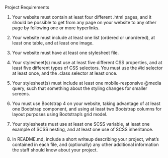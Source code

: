 Project Requirements

1. Your website must contain at least four different .html pages, and it should be possible to get from any page on your website to any other page by following one or more hyperlinks.

2. Your website must include at least one list (ordered or unordered), at least one table, and at least one image.

3. Your website must have at least one stylesheet file.

4. Your stylesheet(s) must use at least five different CSS properties, and at least five different types of CSS selectors. You must use the #id selector at least once, and the .class selector at least once.

5. Your stylesheet(s) must include at least one mobile-responsive @media query, such that something about the styling changes for smaller screens.

6. You must use Bootstrap 4 on your website, taking advantage of at least one Bootstrap component, and using at least two Bootstrap columns for layout purposes using Bootstrap’s grid model.

7. Your stylesheets must use at least one SCSS variable, at least one example of SCSS nesting, and at least one use of SCSS inheritance.

8. In README.md, include a short writeup describing your project, what’s contained in each file, and (optionally) any other additional information the staff should know about your project.
